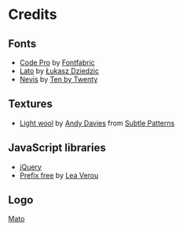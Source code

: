 # Credits

## Fonts

- [Code Pro](http://fontfabric.com/code-pro/) by [Fontfabric](http://fontfabric.com)
- [Lato](http://www.latofonts.com) by [Łukasz Dziedzic](http://alfabety.pl)
- [Nevis](http://tenbytwenty.com/?xxxx_posts=nevis) by [Ten by Twenty](http://tenbytwenty.com)

## Textures

- [Light wool](http://subtlepatterns.com/light-wool/) by [Andy Davies](http://tall.me.uk) from [Subtle Patterns](http://subtlepatterns.com)

## JavaScript libraries

- [jQuery](http://jquery.com)
- [Prefix free](http://leaverou.github.com/prefixfree/) by [Lea Verou](http://lea.verou.me)

## Logo

[Mato](http://pixelspezi.de)